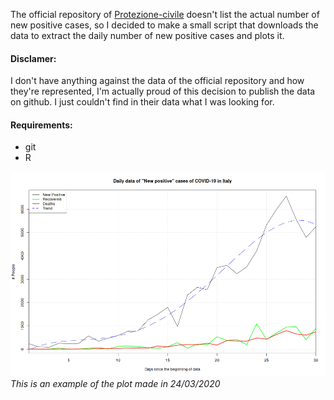 The official repository of [Protezione-civile](https://github.com/pcm-dpc/COVID-19)  doesn't list the actual number of new positive cases, so I decided to make a small script that downloads the data to extract the daily number of new positive cases and plots it.

#### Disclamer:
I don't have anything against the data of the official repository and how they're represented, I'm actually proud of this decision to publish the data on github. I just couldn't find in their data what I was looking for.

#### Requirements:
- git
- R

![example of result](https://github.com/BerenLuth/COVID-19-IT-new-positive/blob/master/example.png)
_This is an example of the plot made in 24/03/2020_
